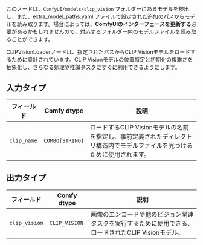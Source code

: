 このノードは、`ComfyUI/models/clip_vision` フォルダーにあるモデルを検出し、また、extra_model_paths.yaml ファイルで設定された追加のパスからモデルを読み取ります。場合によっては、**ComfyUIのインターフェースを更新する**必要があるかもしれませんので、対応するフォルダー内のモデルファイルを読み取ることができます。

CLIPVisionLoaderノードは、指定されたパスからCLIP Visionモデルをロードするために設計されています。CLIP Visionモデルの位置特定と初期化の複雑さを抽象化し、さらなる処理や推論タスクにすぐに利用できるようにします。

## 入力タイプ

| フィールド       | Comfy dtype | 説明                                                                       |
|-------------|-------------|-----------------------------------------------------------------------------------|
| `clip_name` | `COMBO[STRING]` | ロードするCLIP Visionモデルの名前を指定し、事前定義されたディレクトリ構造内でモデルファイルを見つけるために使用されます。 |

## 出力タイプ

| フィールド          | Comfy dtype     | 説明                                                              |
|----------------|-----------------|--------------------------------------------------------------------------|
| `clip_vision`  | `CLIP_VISION`   | 画像のエンコードや他のビジョン関連タスクを実行するために使用できる、ロードされたCLIP Visionモデル。 |
